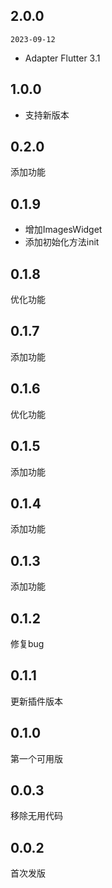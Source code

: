 ## 2.0.0
`2023-09-12`
- Adapter Flutter 3.1


## 1.0.0
- 支持新版本

## 0.2.0
添加功能

## 0.1.9
- 增加ImagesWidget
- 添加初始化方法init

## 0.1.8
优化功能

## 0.1.7
添加功能

## 0.1.6
优化功能

## 0.1.5
添加功能

## 0.1.4
添加功能

## 0.1.3
添加功能

## 0.1.2
修复bug

## 0.1.1
更新插件版本

## 0.1.0
第一个可用版

## 0.0.3
移除无用代码

## 0.0.2
首次发版

